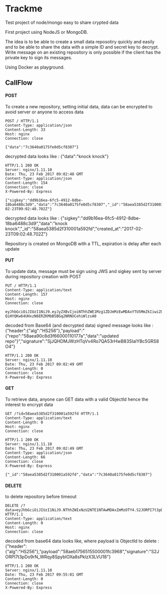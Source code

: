 # Trackme
Test project of node/mongo easy to share crypted data

First project using NodeJS or MongoDB.

The idea is to be able to create a small data reposotiry quickly and easily and to be able to share the data with a simple ID and secret key to decrypt.
Write message on an existing repository is only possible if the client has the private key to sign its messages.

Using Docker as playground.

## CallFlow

#### POST

To create a new repository, setting initial data, data can be encrypted to avoid server or anyone to access data

```
POST / HTTP/1.1
Content-Type: application/json
Content-Length: 33
Host: nginx
Connection: close
  
{"data":"7c3640a0175fe0d5cf8307"}
```
decrypted data looks like : {"data":"knock knock"}

```
HTTP/1.1 200 OK
Server: nginx/1.11.10
Date: Thu, 23 Feb 2017 09:02:48 GMT
Content-Type: application/json
Content-Length: 154
Connection: close
X-Powered-By: Express
  
{"sigkey":"dd9b16ea-6fc5-4912-8dbe-18ba6488c3d9","data":"7c3640a0175fe0d5cf8307","_id":"58aea5385d2f310001a592fd","created_at":"2017-02-23T09:02:48.702Z"}
```
decrypted data looks like : 
{"sigkey":"dd9b16ea-6fc5-4912-8dbe-18ba6488c3d9","data":"knock knock","_id":"58aea5385d2f310001a592fd","created_at":"2017-02-23T09:02:48.702Z"}

Repository is created on MongoDB with a TTL, expiration is delay after each update

#### PUT 

To update data, message must be sign using JWS and sigkey sent by server during repository creation with POST

```
PUT / HTTP/1.1
Content-Type: application/text
Content-Length: 157
Host: nginx
Connection: close
  
eyJhbGciOiJIUzI1NiJ9.eyJyZXBvIjoiNThhZWE1Mzg1ZDJmMzEwMDAxYTU5MmZkIiwiZGF0YSI6IjYyMjg0YmEyMDgxYWVmOWJkMjg1MWM0ZCJ9.e-QiHYQKw64UHxzN6ERZKMbBSBGq2NRNUCehiWlzsA0
```
decoded from Base64 (and decrypted data) signed message looks like : 
{"header":{"alg":"HS256"},"payload":"{\"repo\":\"58aea90c8d3f66000110177a\",\"data\":\"updated repo\"}","signature":"SjJQHDMJWzHTqVv4Ro7QA53rHwB83SIalYBc5GRS8O4"}

```
HTTP/1.1 200 OK
Server: nginx/1.11.10
Date: Thu, 23 Feb 2017 09:02:49 GMT
Content-Length: 0
Connection: close
X-Powered-By: Express
```

#### GET 

To retrieve data, anyone can GET data with a valid ObjectId hence the interest to encrypt data

```
GET /?id=58aea5385d2f310001a592fd HTTP/1.1
Content-Type: application/text
Content-Length: 0
Host: nginx
Connection: close
```
```
HTTP/1.1 200 OK
Server: nginx/1.11.10
Date: Thu, 23 Feb 2017 09:02:49 GMT
Content-Type: application/json
Content-Length: 66
Connection: close
X-Powered-By: Express
  
{"_id":"58aea5385d2f310001a592fd","data":"7c3640a0175fe0d5cf8307"}
```
#### DELETE 

to delete repository before timeout

```
DELETE /?data=eyJhbGciOiJIUzI1NiJ9.NThhZWIxNzU2NTE1NTAwMDAxZmMzOTY4.S2JORPI7t3pDo9rN_WRqy8SpybIOXa8sPklzX3LVU18 HTTP/1.1
Content-Type: application/text
Content-Length: 0
Host: nginx
Connection: close
```
decoded from base64 data looks like, where payload is ObjectId to delete :
{"header":{"alg":"HS256"},"payload":"58aeb1756515500001fc3968","signature":"S2JORPI7t3pDo9rN_WRqy8SpybIOXa8sPklzX3LVU18"}  

```
HTTP/1.1 200 OK
Server: nginx/1.11.10
Date: Thu, 23 Feb 2017 09:55:01 GMT
Content-Length: 0
Connection: close
X-Powered-By: Express
```  

